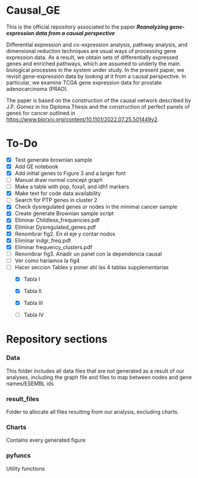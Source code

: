 # Causal_GE
This is the official repository associated to the paper ***Reanalyzing gene-expression data from a causal perspective***

Differential expression and co-expression analysis, pathway analysis, and dimensional reduction techniques are usual ways of processing gene expression data. As a result, we obtain sets of differentially expressed genes and enriched pathways, which are assumed to underly the main biological processes in the system under study.  In the present paper, we revisit gene-expression data by looking at it from a causal perspective. In particular, we examine TCGA gene expression data for prostate adenocarcinoma (PRAD). 

The paper is based on the construction of the causal network described by J.P. Gomez in his Diploma Thesis and the construction of perfect panels of genes for cancer outlined in https://www.biorxiv.org/content/10.1101/2022.07.25.501449v2.  

# To-Do
- [X] Test generate brownian sample
- [X] Add GE notebook
- [X] Add initial genes to Figure 3 and a larger font
- [ ] Manual draw normal concept graph
- [ ] Make a table with pop, foxa1, and idh1 markers 
- [X] Make text for code data availability
- [ ] Search for PTP genes in cluster 2
- [X] Check dysregulated genes or nodes in the minimal cancer sample
- [X] Create generate Brownian sample script
- [X] Eliminar Childless_frequencies.pdf
- [X] Eliminar Dysregulated_genes.pdf
- [X] Renombrar fig2. En el eje y contar nodos
- [X] Eliminar indgr_freq.pdf
- [X] Eliminar frequency_clusters.pdf
- [ ] Renombrar fig3. Anadir un panel con la dependencia causal
- [ ] Ver como hariamos la fig4 
- [ ] Hacer seccion Tables y poner ahi las 4 tablas supplementarias
  - [X] Tabla I
  - [X] Tabla II
  - [X] Tabla III
  - [ ] Tabla IV

  
# Repository sections
### Data
This folder includes all data files that are not generated as a result of our analyses, including the graph file and files to map between nodes and
gene names/ESEMBL ids

### result_files
Folder to allocate all files resulting from our analysis, excluding charts.

### Charts
Contains every generated figure 

### pyfuncs
Utility functions
